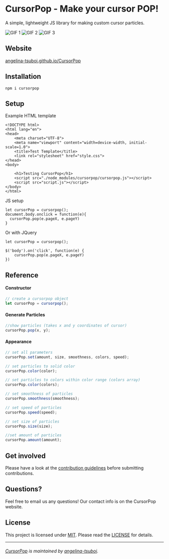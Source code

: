 # CursorPop - Make your cursor POP!

A simple, lightweight JS library for making custom cursor particles.

![GIF 1](https://github.com/angelina-tsuboi/CursorPop/blob/master/images/captured.gif)
![GIF 2](https://github.com/angelina-tsuboi/CursorPop/blob/master/images/captured%20(1).gif)
![GIF 3](https://github.com/angelina-tsuboi/CursorPop/blob/master/images/captured%20(2).gif)

## Website

[angelina-tsuboi.github.io/CursorPop](http://www.easyelementfinder.com/CursorPop/)

## Installation

```
npm i cursorpop
```

## Setup

Example HTML template
```
<!DOCTYPE html>
<html lang="en">
<head>
    <meta charset="UTF-8">
    <meta name="viewport" content="width=device-width, initial-scale=1.0">
    <title>Test Template</title>
    <link rel="stylesheet" href="style.css">
</head>
<body>

    <h1>Testing CursorPop</h1>
    <script src="./node_modules/cursorpop/cursorpop.js"></script>
    <script src="script.js"></script>
</body>
</html>
```
JS setup

```
let cursorPop = cursorpop();
document.body.onclick = function(e){
  cursorPop.pop(e.pageX, e.pageY)
}
```
Or with JQuery
```
let cursorPop = cursorpop();

$('body').on('click', function(e) {
    cursorPop.pop(e.pageX, e.pageY)
})
```
## Reference

#### Constructor

```js
// create a cursorpop object
let cursorPop = cursorpop();
```

#### Generate Particles

```js
//show particles (takes x and y coordinates of cursor)
cursorPop.pop(x, y);
```

#### Appearance

```js
// set all parameters
cursorPop.set(amount, size, smoothness, colors, speed);

// set particles to solid color
cursorPop.color(color);

// set particles to colors within color range (colors array)
cursorPop.color(colors);

// set smoothness of particles
cursorPop.smoothness(smoothness);

// set speed of particles
cursorPop.speed(speed);

// set size of particles
cursorPop.size(size);

//set amount of particles
cursorPop.amount(amount);
```

## Get involved

Please have a look at the [contribution guidelines](CONTRIBUTE.md) before submitting contributions. 

## Questions?

Feel free to email us any questions! Our contact info is on the CursorPop website.

## License
This project is licensed under [MIT](https://opensource.org/licenses/MIT). Please read the [LICENSE](https://github.com/angelina-tsuboi/CursorPop/blob/master/LICENSE.md) for details.

----------------------------
###### [CursorPop](http://www.easyelementfinder.com/CursorPop/) is maintained by [angelina-tsuboi](https://github.com/angelina-tsuboi).
